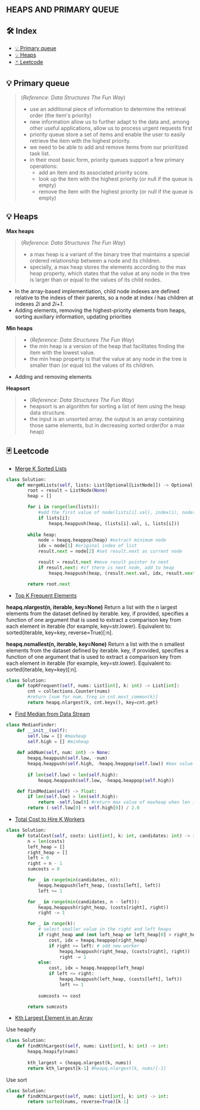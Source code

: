 ## HEAPS AND PRIMARY QUEUE




## 🛠 Index

-  [💡 Primary queue](#-Primary-queue)
- [💡 Heaps](#-Heaps)
-  [🃏 Leetcode](#-Leetcode)


## 💡 Primary queue
> (_Reference: Data Structures The Fun Way_)
>- use an additional piece of information to determine the retrieval order (the item's priority)
>- new information allow us to further adapt to the data and, among other useful applications, allow us to process urgent requests first
>- priority queue store a set of items and enable the user to easily retrieve the item with the highest priority. 
>- we need to be able to add and remove items from our prioritized task list.  
>- in their most basic form, priority queues support a few primary operations:
>   - add an item and its associated priority score.
>   - look up the item with the highest priority (or null if the queue is empty)
>   - remove the item with the highest priority (or null if the queue is empty)



## 💡 Heaps  
**Max heaps**
> (_Reference: Data Structures The Fun Way_)
>- a max heap is a variant of the binary tree that maintains a special ordered relationship between a node and its children. 
>- specially, a max heap stores the elements according to the max heap property, which states that the value at any node in the tree is larger than or equal to the values of its child nodes. 


- In the array-based implementiation, child node indexes are defined relative to the indexs of their parents, so a node at index _i_ has children at indexes _2i_ and _2i+1_. 
- Adding elements, removing the highest-priority elements from heaps, sorting auxiliary information, updating priorities



**Min heaps**
>- (_Reference: Data Structures The Fun Way_)
>- the min heap is a version of the heap that facilitates finding the item with the lowest value. 
>- the min heap property is that the value at any node in the tree is smaller than (or equal to) the values of its children. 

- Adding and removing elements


**Heapsort**
>- (_Reference: Data Structures The Fun Way_)
>- heapsort is an algorithm for sorting a list of item using the heap data structure. 
>- the input is an unsorted array. the output is an array containing those same elements, but in decreasing sorted order(for a max heap)





## 🃏 Leetcode


- [Merge K Sorted Lists](https://leetcode.com/problems/merge-k-sorted-lists/)
```python
class Solution:
    def mergeKLists(self, lists: List[Optional[ListNode]]) -> Optional[ListNode]:
        root = result = ListNode(None)
        heap = []

        for i in range(len(lists)):
            #add the first value of node(lists[i].val), index(i), node(lists[i])
            if lists[i]:
                heapq.heappush(heap, (lists[i].val, i, lists[i]))
            
        while heap:
            node = heapq.heappop(heap) #extract minimum node
            idx = node[1] #original index of list
            result.next = node[2] #set result.next as current node

            result = result.next #move result pointer to next
            if result.next: #if there is next node, add to heap
                heapq.heappush(heap, (result.next.val, idx, result.next))

        return root.next 
```

- [Top K Frequent Elements](https://leetcode.com/problems/top-k-frequent-elements/)

**heapq.nlargest(n, iterable, key=None)**
Return a list with the n largest elements from the dataset defined by iterable. key, if provided, specifies a function of one argument that is used to extract a comparison key from each element in iterable (for example, key=str.lower). Equivalent to: sorted(iterable, key=key, reverse=True)[:n].

**heapq.nsmallest(n, iterable, key=None)**
Return a list with the n smallest elements from the dataset defined by iterable. key, if provided, specifies a function of one argument that is used to extract a comparison key from each element in iterable (for example, key=str.lower). Equivalent to: sorted(iterable, key=key)[:n].


```python
class Solution:
    def topKFrequent(self, nums: List[int], k: int) -> List[int]:
        cnt = collections.Counter(nums)
        #return [num for num, freq in cnt.most_common(k)]
        return heapq.nlargest(k, cnt.keys(), key=cnt.get)
```


- [Find Median from Data Stream](https://leetcode.com/problems/find-median-from-data-stream/)
```python
class MedianFinder:
    def __init__(self):
        self.low = [] #maxheap
        self.high = [] #minheap
        
    def addNum(self, num: int) -> None:
        heapq.heappush(self.low, -num)
        heapq.heappush(self.high, -heapq.heappop(self.low)) #max value of maxheap to minheap
        
        if len(self.low) < len(self.high):
            heapq.heappush(self.low, -heapq.heappop(self.high))

    def findMedian(self) -> float:
        if len(self.low) > len(self.high):
            return -self.low[0] #return max value of maxheap when len is odd
        return (-self.low[0] + self.high[0]) / 2.0
```

- [Total Cost to Hire K Workers](https://leetcode.com/problems/total-cost-to-hire-k-workers/)

```python
class Solution:
    def totalCost(self, costs: List[int], k: int, candidates: int) -> int:
        n = len(costs)
        left_heap = []
        right_heap = []
        left = 0
        right = n - 1
        sumcosts = 0

        for _ in range(min(candidates, n)):
            heapq.heappush(left_heap, (costs[left], left))
            left += 1

        for _ in range(min(candidates, n - left)):
            heapq.heappush(right_heap, (costs[right], right))
            right -= 1

        for _ in range(k):
            # select smaller value in the right and left heaps 
            if right_heap and (not left_heap or left_heap[0] > right_heap[0]):
                cost, idx = heapq.heappop(right_heap)
                if right >= left: # add new worker
                    heapq.heappush(right_heap, (costs[right], right))
                    right -= 1     
            else:
                cost, idx = heapq.heappop(left_heap)
                if left <= right:
                    heapq.heappush(left_heap, (costs[left], left))
                    left += 1 
                    
            sumcosts += cost

        return sumcosts 
```

- [Kth Largest Element in an Array](https://leetcode.com/problems/kth-largest-element-in-an-array/)

Use heapify
```python
class Solution:
    def findKthLargest(self, nums: List[int], k: int) -> int:
        heapq.heapify(nums)
       
        kth_largest = (heapq.nlargest(k, nums))
        return kth_largest[k-1] #heapq.nlargest(k, nums)[-1]
```

Use sort 
```python
class Solution:
    def findKthLargest(self, nums: List[int], k: int) -> int:
        return sorted(nums, reverse=True)[k-1]
```

<br>   




